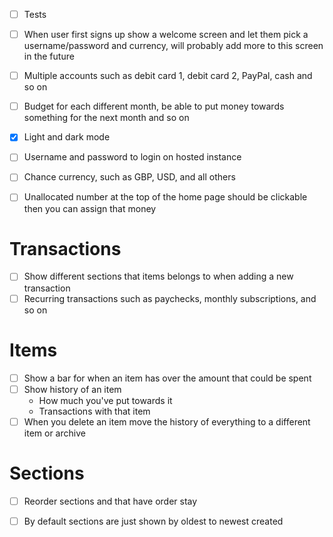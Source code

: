 - [ ] Tests

- [ ] When user first signs up show a welcome screen and let them pick a
username/password and currency, will probably add more to this screen in the
future
- [ ] Multiple accounts such as debit card 1, debit card 2, PayPal, cash and so on
- [ ] Budget for each different month, be able to put money towards something
for the next month and so on
- [x] Light and dark mode
- [ ] Username and password to login on hosted instance
- [ ] Chance currency, such as GBP, USD, and all others
- [ ] Unallocated number at the top of the home page should be clickable then
you can assign that money

# Transactions
- [ ] Show different sections that items belongs to when adding a new transaction
- [ ] Recurring transactions such as paychecks, monthly subscriptions, and so on

# Items
- [ ] Show a bar for when an item has over the amount that could be spent
- [ ] Show history of an item
    * How much you've put towards it
    * Transactions with that item
- [ ] When you delete an item move the history of everything to a different
item or archive

# Sections
- [ ] Reorder sections and that have order stay
- [ ] By default sections are just shown by oldest to newest created

